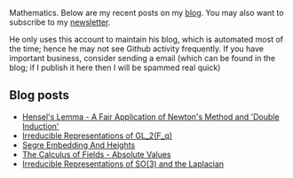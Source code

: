 Mathematics. Below are my recent posts on my [blog](https://desvl.xyz). You may also want to subscribe to my [newsletter](https://www.getrevue.co/profile/desvl_).

He only uses this account to maintain his blog, which is automated most of the time; hence he may not see Github activity frequently. If you have important business, consider sending a email (which can be found in the blog; if I publish it here then I will be spammed real quick)

## Blog posts
<!-- BLOG-POST-LIST:START -->
- [Hensel&#39;s Lemma - A Fair Application of Newton&#39;s Method and &#39;Double Induction&#39;](https://desvl.xyz/2022/08/21/hensel-lemma-newton/)
- [Irreducible Representations of GL_2&lpar;F_q&rpar;](https://desvl.xyz/2022/08/12/rep-gl2-fq/)
- [Segre Embedding And Heights](https://desvl.xyz/2022/07/26/segre-embedding-et-height/)
- [The Calculus of Fields - Absolute Values](https://desvl.xyz/2022/06/30/calculus-field-01/)
- [Irreducible Representations of SO&lpar;3&rpar; and the Laplacian](https://desvl.xyz/2022/06/16/so3-laplacian/)
<!-- BLOG-POST-LIST:END -->
